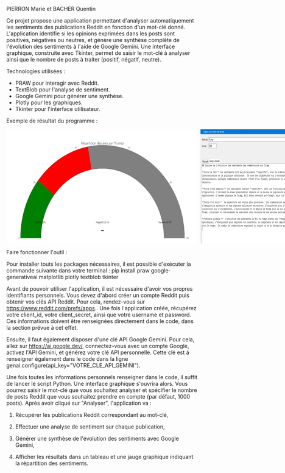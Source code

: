 PIERRON Marie et BACHER Quentin

Ce projet propose une application permettant d'analyser automatiquement les sentiments des publications Reddit en fonction d'un mot-clé donné. L'application identifie si les opinions exprimées dans les posts sont positives, négatives ou neutres, et génère une synthèse complète de l'évolution des sentiments à l'aide de Google Gemini. Une interface graphique, construite avec Tkinter, permet de saisir le mot-clé à analyser ainsi que le nombre de posts à traiter (positif, négatif, neutre).

Technologies utilisées : 
- PRAW pour interagir avec Reddit.
- TextBlob pour l'analyse de sentiment.
- Google Gemini pour générer une synthèse.
- Plotly pour les graphiques.
- Tkinter pour l'interface utilisateur.

Exemple de résultat du programme : 

<div style="display: flex; gap: 10px;">
  <img src="images/2.jpg" alt="Résultat 1" width="500" height="300"/>
  <img src="images/3.jpg" alt="Résultat 2" width="600" height="300"/>
</div>


Faire fonctionner l'outil : 

Pour installer touts les packages nécessaires, il est possible d'exécuter la commande suivante dans votre terminal :
pip install praw google-generativeai matplotlib plotly textblob tkinter

Avant de pouvoir utiliser l'application, il est nécessaire d'avoir vos propres identifiants personnels. Vous devez d'abord créer un compte Reddit puis obtenir vos clés API Reddit. Pour cela, rendez-vous sur https://www.reddit.com/prefs/apps.. Une fois l'application créée, récupérez votre client_id, votre client_secret, ainsi que votre username et password. Ces informations doivent être renseignées directement dans le code, dans la section prévue à cet effet.

Ensuite, il faut également disposer d'une clé API Google Gemini. Pour cela, allez sur https://ai.google.dev/, connectez-vous avec un compte Google, activez l'API Gemini, et générez votre clé API personnelle. Cette clé est à renseigner également dans le code dans la ligne genai.configure(api_key="VOTRE_CLE_API_GEMINI").

Une fois toutes les informations personnels renseigner dans le code, il suffit de lancer le script Python. Une interface graphique s'ouvrira alors. Vous pourrez saisir le mot-clé que vous souhaitez analyser et spécifier le nombre de posts Reddit que vous souhaitez prendre en compte (par défaut, 1000 posts). Après avoir cliqué sur "Analyser", l'application va :

1. Récupérer les publications Reddit correspondant au mot-clé,

2. Effectuer une analyse de sentiment sur chaque publication,

3. Générer une synthèse de l'évolution des sentiments avec Google Gemini,

4. Afficher les résultats dans un tableau et une jauge graphique indiquant la répartition des sentiments.
